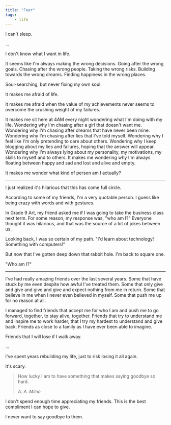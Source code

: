 ```yaml
---
title: "Fear"
tags:
    - life
---
```


I can't sleep.

...

I don't know what I want in life.

It seems like I'm always making the wrong decisions. Going after the wrong goals. Chasing after the wrong people. Taking the wrong risks. Building towards the wrong dreams. Finding happiness in the wrong places. 

Soul-searching, but never fixing my own soul.

It makes me afraid of life. 

It makes me afraid when the value of my achievements never seems to overcome the crushing weight of my failures.

It makes me sit here at 4AM every night wondering what I'm doing with my life. Wondering why I'm chasing after a girl that doesn't want me. Wondering why I'm chasing after dreams that have never been mine. Wondering why I'm chasing after lies that I've told myself. Wondering why I feel like I'm only pretending to care about others. Wondering why I keep blogging about my lies and failures, hoping that the answer will appear. Wondering why I'm always lying about my personality, my motivations, my skills to myself and to others. It makes me wondering why I'm always floating between happy and sad and lost and alive and empty.

It makes me wonder what kind of person am I actually?

---

I just realized it's hilarious that this has come full circle.

According to some of my friends, I'm a very quotable person. I guess like being crazy with words and with gestures. 

In Grade 9 Art, my friend asked me if I was going to take the business class next term. For some reason, my response was, "who am I?" Everyone thought it was hilarious, and that was the source of a lot of jokes between us.

Looking back, I was so certain of my path. "I'd learn about technology! Something with computers!" 

But now that I've gotten deep down that rabbit hole. I'm back to square one.

"Who am I?"

---

I've had really amazing friends over the last several years. Some that have stuck by me even despite how awful I've treated them. Some that only give and give and give and give and expect nothing from me in return. Some that believe in me when I never even believed in myself. Some that push me up for no reason at all. 

I managed to find friends that accept me for who I am and push me to go forward, together, to stay alive, together. Friends that try to understand me and inspire me to work harder, that I try my hardest to understand and give back. Friends as close to a family as I have ever been able to imagine.

Friends that I will lose if I walk away.

...

I've spent years rebuilding my life, just to risk losing it all again. 

It's scary.

> How lucky I am to have something that makes saying goodbye so hard.
> 
> <cite>A. A. Milne</cite>

I don't spend enough time appreciating my friends. This is the best compliment I can hope to give. 

I never want to say goodbye to them.
